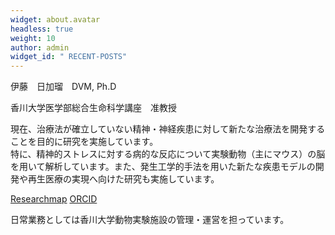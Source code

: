```yaml
---
widget: about.avatar
headless: true
weight: 10
author: admin
widget_id: " RECENT-POSTS"
---
```

伊藤　日加瑠　DVM, Ph.D

香川大学医学部総合生命科学講座　准教授

現在、治療法が確立していない精神・神経疾患に対して新たな治療法を開発することを目的に研究を実施しています。\
特に、精神的ストレスに対する病的な反応について実験動物（主にマウス）の脳を用いて解析しています。また、発生工学的手法を用いた新たな疾患モデルの開発や再生医療の実現へ向けた研究も実施しています。

[R﻿esearchmap](https://researchmap.jp/HikaruIto) [ORCID](https://orcid.org/0000-0002-4693-2482)

日常業務としては香川大学動物実験施設の管理・運営を担っています。